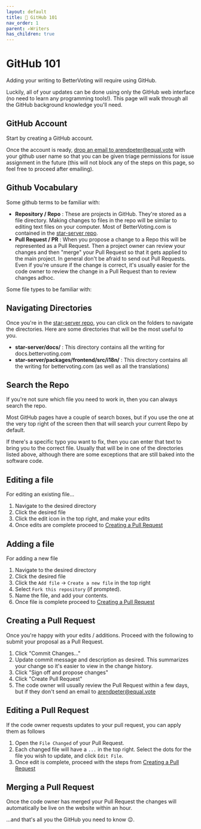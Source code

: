 ```yaml
---
layout: default
title: 🐙 GitHub 101
nav_order: 1
parent: ✍Writers
has_children: true
---
```


# GitHub 101

Adding your writing to BetterVoting will require using GitHub.

Luckily, all of your updates can be done using only the GitHub web interface (no need to learn any programming tools!). This page will walk through all the GitHub background knowledge you'll need.

## GitHub Account

Start by creating a GitHub account.

Once the account is ready, [drop an email to arendpeter@equal.vote](mailto:arendpeter@equal.vote?subject=Triage%20Permissions%20Request&body=Hi%20there!%20Please%20add%20triage%20permissions%20for%20INSERT_GITHUB_USER_NAME.) with your github user name so that you can be given triage permissions for issue assignment in the future (this will not block any of the steps on this page, so feel free to proceed after emailing).

## Github Vocabulary

Some github terms to be familiar with:

* **Repository / Repo** : These are projects in GitHub. They're stored as a file directory. Making changes to files in the repo will be similar to editing text files on your computer. Most of BetterVoting.com is contained in the [star-server repo](https://github.com/equal-vote/star-server). 
* **Pull Request / PR** : When you propose a change to a Repo this will be represented as a Pull Request. Then a project owner can review your changes and then "merge" your Pull Request so that it gets applied to the main project. In general don't be afraid to send out Pull Requests. Even if you're unsure if the change is correct, it's usually easier for the code owner to review the change in a Pull Request than to review changes adhoc.

Some file types to be familiar with:


## Navigating Directories

Once you're in the [star-server repo](https://github.com/equal-vote/star-server), you can click on the folders to navigate the directories. Here are some directories that will be the most useful to you.

* **star-server/docs/** : This directory contains all the writing for docs.bettervoting.com
* **star-server/packages/frontend/src/i18n/** : This directory contains all the writing for bettervoting.com (as well as all the translations)

## Search the Repo

If you're not sure which file you need to work in, then you can always search the repo.

Most GitHub pages have a couple of search boxes, but if you use the one at the very top right of the screen then that will search your current Repo by default.

If there's a specific typo you want to fix, then you can enter that text to bring you to the correct file. Usually that will be in one of the directories listed above, although there are some exceptions that are still baked into the software code.

## Editing a file

For editing an existing file...

1. Navigate to the desired directory
1. Click the desired file
1. Click the edit icon in the top right, and make your edits
1. Once edits are complete proceed to [Creating a Pull Request](#creating-a-pull-request)

## Adding a file

For adding a new file

1. Navigate to the desired directory
1. Click the desired file
1. Click the `Add file` -> `Create a new file` in the top right
1. Select ``Fork this repository`` (if prompted).
1. Name the file, and add your contents.
1. Once file is complete proceed to [Creating a Pull Request](#creating-a-pull-request)

## Creating a Pull Request

Once you're happy with your edits / additions. Proceed with the following to submit your proposal as a Pull Request.

1. Click "Commit Changes..."
1. Update commit message and description as desired. This summarizes your change so it's easier to view in the change history.
1. Click "Sign off and propose changes"
1. Click "Create Pull Request"
1. The code owner will usually review the Pull Request within a few days, but if they don't send an email to arendpeter@equal.vote

## Editing a Pull Request

If the code owner requests updates to your pull request, you can apply them as follows

1. Open the `File Changed` of your Pull Request.
1. Each changed file will have a `...` in the top right. Select the dots for the file you wish to update, and click `Edit File`.
1. Once edit is complete, proceed with the steps from [Creating a Pull Request](#creating-a-pull-request)

## Merging a Pull Request

Once the code owner has merged your Pull Request the changes will automatically be live on the website within an hour.

...and that's all you the GitHub you need to know 😉.
